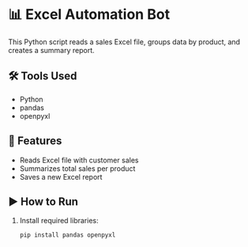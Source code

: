 # 📊 Excel Automation Bot

This Python script reads a sales Excel file, groups data by product, and creates a summary report.

## 🛠 Tools Used
- Python
- pandas
- openpyxl

## 📂 Features
- Reads Excel file with customer sales
- Summarizes total sales per product
- Saves a new Excel report

## ▶️ How to Run
1. Install required libraries:
   ```bash
   pip install pandas openpyxl
    